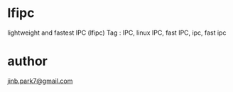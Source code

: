 # lfipc
lightweight and fastest IPC (lfipc)   Tag : IPC, linux IPC, fast IPC, ipc, fast ipc

# author
jinb.park7@gmail.com
